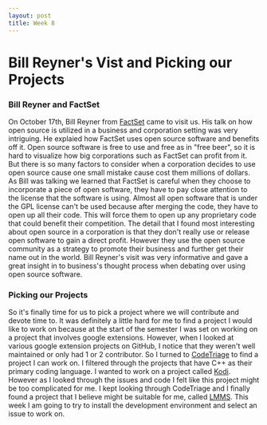 ```yaml
---
layout: post
title: Week 8
---
```


# Bill Reyner's Vist and Picking our Projects

### Bill Reyner and FactSet

On October 17th, Bill Reyner from [FactSet](https://www.factset.com/) came to visit us. His talk on how open source is utilized in a business and corporation setting was very intriguing. He explaied how FactSet uses open source software and benefits off it. Open source software is free to use and free as in "free beer", so it is hard to visualize how big corporations such as FactSet can profit from it. But there is so many factors to consider when a corporation decides to use open source cause one small mistake cause cost them millions of dollars. As Bill was talking we learned that FactSet is careful when they choose to incorporate a piece of open software, they have to pay close attention to the license that the software is using. Almost all open software that is under the GPL license can't be used because after merging the code, they have to open up all their code. This will force them to open up any proprietary code that could benefit their competition. The detail that I found most interesting about open source in a corporation is that they don't really use or release open software to gain a direct profit. However they use the open source community as a strategy to promote their business and further get their name out in the world. Bill Reyner's visit was very informative and gave a great insight in to business's thought process when debating over using open source software.

### Picking our Projects

So it's finally time for us to pick a project where we will contribute and devote time to. It was definitely a little hard for me to find a project I would like to work on because at the start of the semester I was set on working on a project that involves google extensions. However, when I looked at various google extension projects on GitHub, I notice that they weren't well maintained or only had 1 or 2 contributor. So I turned to [CodeTriage](https://www.codetriage.com) to find a project I can work on. I filtered through the projects that have C++ as their primary coding language. I wanted to work on a project called [Kodi](https://github.com/xbmc/xbmc). However as I looked through the issues and code I felt like this project might be too complicated for me. I kept looking through CodeTriage and I finally found a project that I believe might be suitable for me, called [LMMS](https://github.com/lmms/lmms). This week I am going to try to install the development environment and select an issue to work on.
